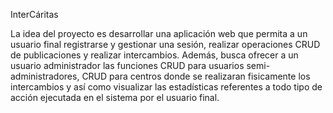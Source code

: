 InterCáritas

La idea del proyecto es desarrollar una aplicación web que permita a un usuario final registrarse y gestionar una sesión, realizar operaciones CRUD de publicaciones y realizar intercambios.
Además, busca ofrecer a un usuario administrador las funciones CRUD para usuarios semi-administradores, CRUD para centros donde se realizaran fisicamente los intercambios y así como visualizar las estadísticas referentes a todo tipo de acción ejecutada en el sistema por el usuario final.
